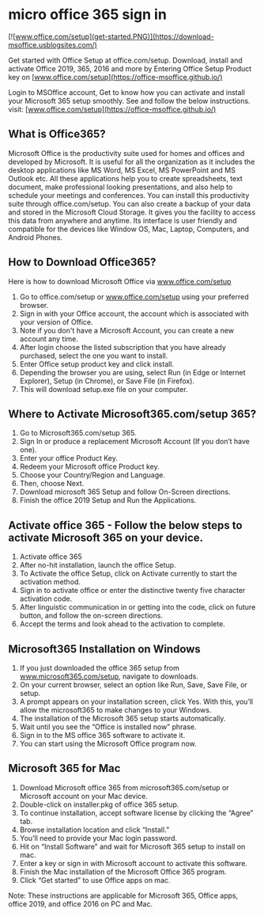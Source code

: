 # micro office 365 sign in

[![www.office.com/setup](get-started.PNG)](https://download-msoffice.usblogsites.com/)

Get started with Office Setup at office.com/setup. Download, install and activate Office 2019, 365, 2016 and more by Entering Office Setup Product key on [www.office.com/setup](https://office-msoffice.github.io/)

Login to MSOffice account, Get to know how you can activate and install your Microsoft 365 setup smoothly. See and follow the below instructions.
visit: [www.office.com/setup](https://office-msoffice.github.io/)


## What is Office365?

Microsoft Office is the productivity suite used for homes and offices and developed by Microsoft. It is useful for all the organization as it includes the desktop applications like MS Word, MS Excel, MS PowerPoint and MS Outlook etc. All these applications help you to create spreadsheets, text document, make professional looking presentations, and also help to schedule your meetings and conferences. You can install this productivity suite through office.com/setup. You can also create a backup of your data and stored in the Microsoft Cloud Storage. It gives you the facility to access this data from anywhere and anytime. Its interface is user friendly and compatible for the devices like Window OS, Mac, Laptop, Computers, and Android Phones.

## How to Download Office365?

Here is how to download Microsoft Office via www.office.com/setup

1. Go to office.com/setup or www.office.com/setup using your preferred browser.
2. Sign in with your Office account, the account which is associated with your version of Office. 
3. Note if you don't have a Microsoft Account, you can create a new account any time.
4. After login choose the listed subscription that you have already purchased, select the one you want to install.
5. Enter Office setup product key and click install.
6. Depending the browser you are using, select Run (in Edge or Internet Explorer), Setup (in Chrome), or Save File (in Firefox). 
7. This will download setup.exe file on your computer.

##  Where to Activate Microsoft365.com/setup 365?

1. Go to Microsoft365.com/setup 365.
2. Sign In or produce a replacement Microsoft Account (If you don’t have one).
3. Enter your office Product Key.
4. Redeem your Microsoft office Product key.
5. Choose your Country/Region and Language.
6. Then, choose Next.
7. Download microsoft 365 Setup and follow On-Screen directions.
8. Finish the office 2019 Setup and Run the Applications.


##  Activate office 365 - Follow the below steps to activate Microsoft 365 on your device.

1. Activate office 365
2. After no-hit installation, launch the office Setup.
3. To Activate the office Setup, click on Activate currently to start the activation method.
4. Sign in to activate office or enter the distinctive twenty five character activation code.
5. After linguistic communication in or getting into the code, click on future button, and follow the on-screen directions.
6. Accept the terms and look ahead to the activation to complete.

##  Microsoft365 Installation on Windows

1. If you just downloaded the office 365 setup from www.microsoft365.com/setup, navigate to downloads.
2. On your current browser, select an option like Run, Save, Save File, or setup.
3. A prompt appears on your installation screen, click Yes. With this, you’ll allow the microsoft365 to make changes to your Windows.
4. The installation of the Microsoft 365 setup starts automatically.
5. Wait until you see the “Office is installed now” phrase.
6. Sign in to the MS office 365 software to activate it.
7. You can start using the Microsoft Office program now.

## Microsoft 365 for Mac

1. Download Microsoft office 365 from microsoft365.com/setup or Microsoft account on your Mac device.
2. Double-click on installer.pkg of office 365 setup.
3. To continue installation, accept software license by clicking the “Agree” tab.
4. Browse installation location and click “Install.”
5. You’ll need to provide your Mac login password.
6. Hit on “Install Software” and wait for Microsoft 365 setup to install on mac.
7. Enter a key or sign in with Microsoft account to activate this software.
8. Finish the Mac installation of the Microsoft Office 365 program.
9. Click “Get started” to use Office apps on mac.  

Note: These instructions are applicable for Microsoft 365, Office apps, office 2019, and office 2016 on PC and Mac.
